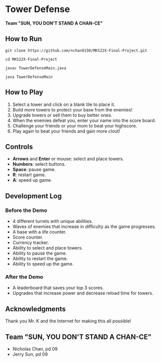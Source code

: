 
# Tower Defense
**Team "SUN, YOU DON'T STAND A CHAN-CE"**

## How to Run
```
git clone https://github.com/nchan8150/MKS22X-Final-Project.git
```
```
cd MKS22X-Final-Project
```
```
javac TowerDefenseMain.java
```
```
java TowerDefenseMain
```

## How to Play
1. Select a tower and click on a blank tile to place it.
2. Build more towers to protect your base from the enemies!
3. Upgrade towers or sell them to buy better ones.
4. When the enemies defeat you, enter your name into the score board.
5. Challenge your friends or your mom to beat your highscore.
6. Play again to beat your friends and gain more clout!

## Controls
- **Arrows** and **Enter** or mouse: select and place towers.
- **Numbers**: select buttons.
- **Space**: pause game.
- **R**: restart game.
- **A**: speed up game.

## Development Log
### Before the Demo
- 4 different turrets with unique abilities.
- Waves of enemies that increase in difficulty as the game progresses.
- A base with a life counter.
- Score counter.
- Currency tracker.
- Ability to select and place towers.
- Ability to pause the game.
- Ability to restart the game.
- Ability to speed up the game.

### After the Demo
- A leaderboard that saves your top 3 scores.
- Upgrades that increase power and decrease reload time for towers.

## Acknowledgments 
Thank you Mr. K and the Internet for making this all possible!

## Team "SUN, YOU DON'T STAND A CHAN-CE"
- Nicholas Chan, pd 09
- Jerry Sun, pd 09
